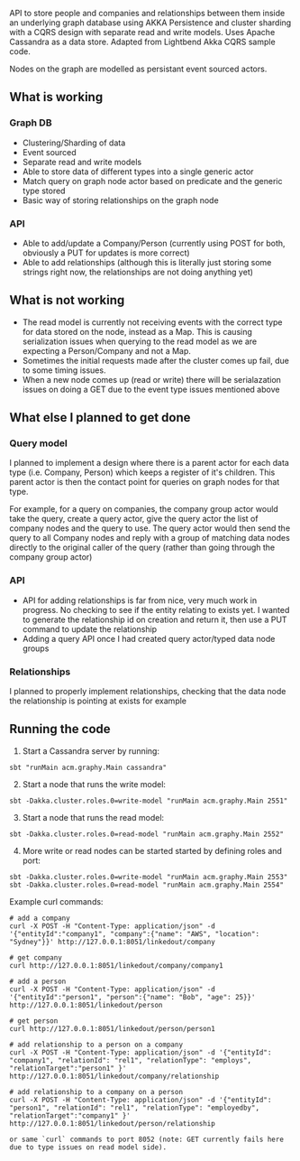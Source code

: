 
API to store people and companies and relationships between them inside an underlying graph database using AKKA Persistence and cluster sharding with a CQRS design with separate read and write models. Uses Apache Cassandra as a data store. Adapted from Lightbend Akka CQRS sample code.

Nodes on the graph are modelled as persistant event sourced actors. 

## What is working

### Graph DB
* Clustering/Sharding of data
* Event sourced
* Separate read and write models
* Able to store data of different types into a single generic actor
* Match query on graph node actor based on predicate and the generic type stored
* Basic way of storing relationships on the graph node

### API
* Able to add/update a Company/Person (currently using POST for both, obviously a PUT for updates is more correct)
* Able to add relationships (although this is literally just storing some strings right now, the relationships are not doing anything yet)

## What is not working
* The read model is currently not receiving events with the correct type for data stored on the node, instead as a Map. This is causing serialization issues when querying to the read model as we are expecting a Person/Company and not a Map. 
* Sometimes the initial requests made after the cluster comes up fail, due to some timing issues. 
* When a new node comes up (read or write) there will be serialazation issues on doing a GET due to the event type issues mentioned above

## What else I planned to get done

### Query model
I planned to implement a design where there is a parent actor for each data type (i.e. Company, Person) which keeps a register of it's children. This parent actor is then the contact point for queries on graph nodes for that type. 

For example, for a query on companies, the company group actor would take the query, create a query actor, give the query actor the list of company nodes and the query to use. The query actor would then send the query to all Company nodes and reply with a group of matching data nodes directly to the original caller of the query (rather than going through the company group actor)

### API
* API for adding relationships is far from nice, very much work in progress. No checking to see if the entity relating to exists yet. I wanted to generate the relationship id on creation and return it, then use a PUT command to update the relationship
* Adding a query API once I had created query actor/typed data node groups

### Relationships
I planned to properly implement relationships, checking that the data node the relationship is pointing at exists for example 

## Running the code

1. Start a Cassandra server by running:

```
sbt "runMain acm.graphy.Main cassandra"
```

2. Start a node that runs the write model:

```
sbt -Dakka.cluster.roles.0=write-model "runMain acm.graphy.Main 2551"
```

3. Start a node that runs the read model:

```
sbt -Dakka.cluster.roles.0=read-model "runMain acm.graphy.Main 2552"
```

4. More write or read nodes can be started started by defining roles and port:

```
sbt -Dakka.cluster.roles.0=write-model "runMain acm.graphy.Main 2553"
sbt -Dakka.cluster.roles.0=read-model "runMain acm.graphy.Main 2554"
```

Example curl commands:

```
# add a company
curl -X POST -H "Content-Type: application/json" -d '{"entityId":"company1", "company":{"name": "AWS", "location": "Sydney"}}' http://127.0.0.1:8051/linkedout/company

# get company
curl http://127.0.0.1:8051/linkedout/company/company1

# add a person
curl -X POST -H "Content-Type: application/json" -d '{"entityId":"person1", "person":{"name": "Bob", "age": 25}}' http://127.0.0.1:8051/linkedout/person

# get person
curl http://127.0.0.1:8051/linkedout/person/person1

# add relationship to a person on a company
curl -X POST -H "Content-Type: application/json" -d '{"entityId": "company1", "relationId": "rel1", "relationType": "employs", "relationTarget":"person1" }' http://127.0.0.1:8051/linkedout/company/relationship

# add relationship to a company on a person
curl -X POST -H "Content-Type: application/json" -d '{"entityId": "person1", "relationId": "rel1", "relationType": "employedby", "relationTarget":"company1" }' http://127.0.0.1:8051/linkedout/person/relationship

or same `curl` commands to port 8052 (note: GET currently fails here due to type issues on read model side).
